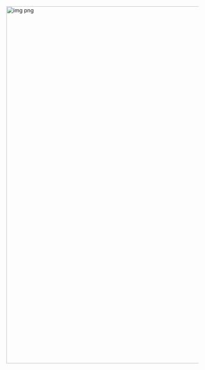 
<img width="1397" height="936" alt="img png" src="https://github.com/user-attachments/assets/4f0f10c4-d377-46ea-92bf-17f9f652a448" />
